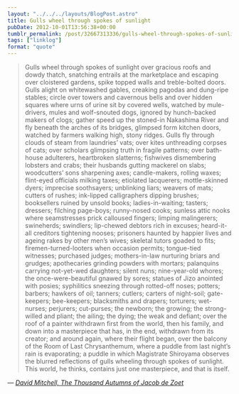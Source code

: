 ```yaml
---
layout: "../../../layouts/BlogPost.astro"
title: Gulls wheel through spokes of sunlight
pubDate: 2012-10-01T13:56:38+00:00
tumblr_permalink: /post/32667313336/gulls-wheel-through-spokes-of-sunlight-over
tags: ["linklog"]
format: "quote"
---
```


> Gulls wheel through spokes of sunlight over gracious roofs and dowdy thatch, snatching entrails at the marketplace and escaping over cloistered gardens, spike topped walls and treble-bolted doors. Gulls alight on whitewashed gables, creaking pagodas and dung-ripe stables; circle over towers and cavernous bells and over hidden squares where urns of urine sit by covered wells, watched by mule-drivers, mules and wolf-snouted dogs, ignored by hunch-backed makers of clogs; gather speed up the stoned-in Nakashima River and fly beneath the arches of its bridges, glimpsed form kitchen doors, watched by farmers walking high, stony ridges. Gulls fly through clouds of steam from laundries&rsquo; vats; over kites unthreading corpses of cats; over scholars glimpsing truth in fragile patterns; over bath-house adulterers, heartbroken slatterns; fishwives dismembering lobsters and crabs; their husbands gutting mackerel on slabs; woodcutters&rsquo; sons sharpening axes; candle-makers, rolling waxes; flint-eyed officials milking taxes; etiolated lacquerers; mottle-skinned dyers; imprecise soothsayers; unblinking liars; weavers of mats; cutters of rushes; ink-lipped calligraphers dipping brushes; booksellers ruined by unsold books; ladies-in-waiting; tasters; dressers; filching page-boys; runny-nosed cooks; sunless attic nooks where seamstresses prick calloused fingers; limping malingerers; swineherds; swindlers; lip-chewed debtors rich in excuses; heard-it-all creditors tightening nooses; prisoners haunted by happier lives and ageing rakes by other men&rsquo;s wives; skeletal tutors goaded to fits; firemen-turned-looters when occasion permits; tongue-tied witnesses; purchased judges; mothers-in-law nurturing briars and grudges; apothecaries grinding powders with mortars; palanquins carrying not-yet-wed daughters; silent nuns; nine-year-old whores; the once-were-beautiful gnawed by sores; statues of Jizo anointed with posies; syphilitics sneezing through rotted-off noses; potters; barbers; hawkers of oil; tanners; cutlers; carters of night-soil; gate-keepers; bee-keepers; blacksmiths and drapers; torturers; wet-nurses; perjurers; cut-purses; the newborn; the growing; the strong-willed and pliant; the ailing; the dying; the weak and defiant; over the roof of a painter withdrawn first from the world, then his family, and down into a masterpiece that has, in the end, withdrawn from its creator; and around again, where their flight began, over the balcony of the Room of Last Chrysanthemum, where a puddle from last night&rsquo;s rain is evaporating; a puddle in which Magistrate Shiroyama observes the blurred reflections of gulls wheeling through spokes of sunlight. This world, he thinks, contains just one masterpiece, and that is itself.

— <cite>[David Mitchell, _The Thousand Autumns of Jacob de Zoet_](https://www.goodreads.com/book/show/7141642-the-thousand-autumns-of-jacob-de-zoet)</cite>
